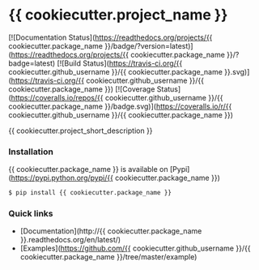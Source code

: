 # {{ cookiecutter.project_name }}

[![Documentation Status](https://readthedocs.org/projects/{{ cookiecutter.package_name }}/badge/?version=latest)](https://readthedocs.org/projects/{{ cookiecutter.package_name }}/?badge=latest)
[![Build Status](https://travis-ci.org/{{ cookiecutter.github_username }}/{{ cookiecutter.package_name }}.svg)](https://travis-ci.org/{{ cookiecutter.github_username }}/{{ cookiecutter.package_name }})
[![Coverage Status](https://coveralls.io/repos/{{ cookiecutter.github_username }}/{{ cookiecutter.package_name }}/badge.svg)](https://coveralls.io/r/{{ cookiecutter.github_username }}/{{ cookiecutter.package_name }})

{{ cookiecutter.project_short_description }}

### Installation
{{ cookiecutter.package_name }} is available on [Pypi](https://pypi.python.org/pypi/{{ cookiecutter.package_name }})

```bash
$ pip install {{ cookiecutter.package_name }}
```

### Quick links
 - [Documentation](http://{{ cookiecutter.package_name }}.readthedocs.org/en/latest/)
 - [Examples](https://github.com/{{ cookiecutter.github_username }}/{{ cookiecutter.package_name }}/tree/master/example)
